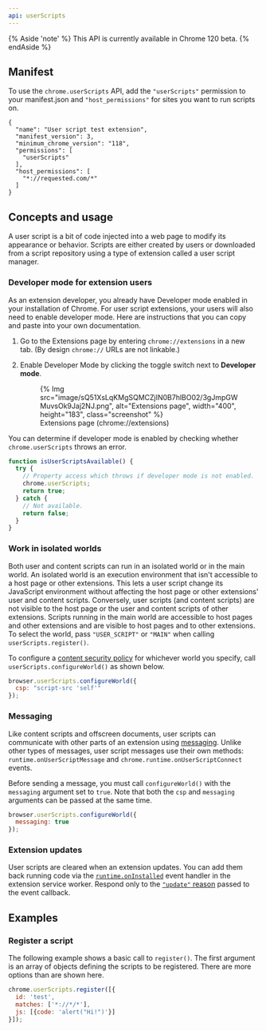 ```yaml
---
api: userScripts
---
```

{% Aside 'note' %}
This API is currently available in Chrome 120 beta.
{% endAside %}

## Manifest

To use the `chrome.userScripts` API, add the `"userScripts"` permission to your manifest.json and `"host_permissions"` for sites you want to run scripts on.

```json/9-15
{
  "name": "User script test extension",
  "manifest_version": 3,
  "minimum_chrome_version": "118",
  "permissions": [
    "userScripts"
  ],
  "host_permissions": [
    "*://requested.com/*"
  ]
}
```

## Concepts and usage

A user script is a bit of code injected into a web page to modify its appearance or behavior. Scripts are either created by users or downloaded from a script repository using a type of extension called a user script manager.

### Developer mode for extension users

As an extension developer, you already have Developer mode enabled in your installation of Chrome. For user script extensions, your users will also need to enable developer mode. Here are instructions that you can copy and paste into your own documentation.

1. Go to the Extensions page by entering `chrome://extensions` in a new tab. (By design `chrome://` URLs are not linkable.)
1. Enable Developer Mode by clicking the toggle switch next to **Developer mode**.
    <figure>
    {% Img src="image/sQ51XsLqKMgSQMCZjIN0B7hlBO02/3gJmpGWMuvsOk9Jaj2NJ.png", alt="Extensions page",
    width="400", height="183",  class="screenshot" %}

      <figcaption>
      Extensions page (chrome://extensions)
      </figcaption>
    </figure>

You can determine if developer mode is enabled by checking whether `chrome.userScripts` throws an error.

```javascript
function isUserScriptsAvailable() {
  try {
    // Property access which throws if developer mode is not enabled.
    chrome.userScripts;
    return true;
  } catch {
    // Not available.
    return false;
  }
}
```

### Work in isolated worlds

Both user and content scripts can run in an isolated world or in the main world. An isolated world is an execution environment that isn't accessible to a host page or other extensions. This lets a user script change its JavaScript environment without affecting the host page or other extensions' user and content scripts. Conversely, user scripts (and content scripts) are not visible to the host page or the user and content scripts of other extensions. Scripts running in the main world are accessible to host pages and other extensions and are visible to host pages and to other extensions. To select the world, pass `"USER_SCRIPT"` or `"MAIN"` when calling `userScripts.register()`.

To configure a [content security policy](https://developer.mozilla.org/docs/Web/HTTP/CSP) for whichever world you specify, call `userScripts.configureWorld()` as shown below.

```javascript
browser.userScripts.configureWorld({
  csp: "script-src 'self'"
});
```

### Messaging

Like content scripts and offscreen documents, user scripts can communicate with other parts of an extension using [messaging](/docs/extensions/mv3/messaging/). Unlike other types of messages, user script messages use their own methods: `runtime.onUserScriptMessage` and `chrome.runtime.onUserScriptConnect` events.

Before sending a message, you must call `configureWorld()` with the `messaging` argument set to `true`. Note that both the `csp` and `messaging` arguments can be passed at the same time.

```javascript
browser.userScripts.configureWorld({
  messaging: true
});
```

### Extension updates

User scripts are cleared when an extension updates. You can add them back running code via the [`runtime.onInstalled`](/docs/extensions/reference/runtime/#event-onInstalled) event handler in the extension service worker. Respond only to the [`"update"` reason](/docs/extensions/reference/runtime/#type-OnInstalledReason:~:text=as%20an%20installation.-,%22update%22,-Specifies%20the%20event) passed to the event callback.

## Examples

### Register a script

The following example shows a basic call to `register()`. The first argument is an array of objects defining the scripts to be registered. There are more options than are shown here.

```javascript
chrome.userScripts.register([{
  id: 'test',
  matches: ['*://*/*'],
  js: [{code: 'alert("Hi!")'}]
}]);
```


